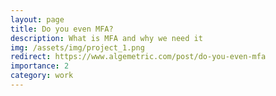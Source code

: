 ```yaml
---
layout: page
title: Do you even MFA?
description: What is MFA and why we need it
img: /assets/img/project_1.png
redirect: https://www.algemetric.com/post/do-you-even-mfa
importance: 2
category: work
---
```

